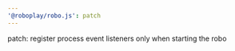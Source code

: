 ```yaml
---
'@roboplay/robo.js': patch
---
```


patch: register process event listeners only when starting the robo
